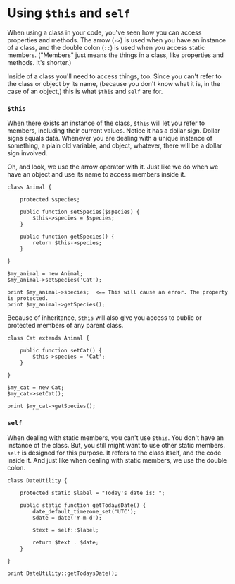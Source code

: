 # Using `$this` and `self`

When using a class in your code, you've seen how you can access properties and methods. The arrow (`->`) is used when 
you have an instance of a class, and the double colon (`::`) is used when you access static members. ("Members" just 
means the things in a class, like properties and methods. It's shorter.) 

Inside of a class you'll need to access things, too. Since you can't refer to the class or object by its name, (because 
you don't know what it is, in the case of an object,) this is what `$this` and `self` are for.

### `$this`

When there exists an instance of the class, `$this` will let you refer to members, including their current values. 
Notice it has a dollar sign. Dollar signs equals data. Whenever you are dealing with a unique instance of something, a 
plain old variable, and object, whatever, there will be a dollar sign involved.

Oh, and look, we use the arrow operator with it. Just like we do when we have an object and use its name to access 
members inside it.

```$xslt
class Animal {
 
    protected $species;
 
    public function setSpecies($species) {
        $this->species = $species;
    }
    
    public function getSpecies() {
        return $this->species;
    }
 
}
 
$my_animal = new Animal;
$my_animal->setSpecies('Cat');
 
print $my_animal->species;  <== This will cause an error. The property is protected.
print $my_animal->getSpecies();
```

Because of inheritance, `$this` will also give you access to public or protected members of any parent class.

```$xslt
class Cat extends Animal {
    
    public function setCat() {
        $this->species = 'Cat';
    }
    
}
 
$my_cat = new Cat;
$my_cat->setCat();
 
print $my_cat->getSpecies();
```

### `self`

When dealing with static members, you can't use `$this`. You don't have an instance of the class. But, you still might 
want to use other static members. `self` is designed for this purpose. It refers to the class itself, and the code 
inside it. And just like when dealing with static members, we use the double colon.

```$xslt
class DateUtility {
    
    protected static $label = "Today's date is: ";
    
    public static function getTodaysDate() {
        date_default_timezone_set('UTC');
        $date = date('Y-m-d');
 
        $text = self::$label;
        
        return $text . $date;
    }
    
}
 
print DateUtility::getTodaysDate();
```